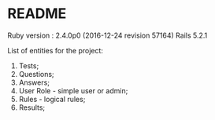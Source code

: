 # README
 Ruby version : 2.4.0p0 (2016-12-24 revision 57164)
 Rails 5.2.1

List of entities for the project:

1) Tests;
2) Questions;
3) Answers;
4) User Role - simple user or admin;
5) Rules - logical rules;
6) Results;

<!--  Пока не знаю что тут надо указать..заполнять буду по мере развития
* System dependencies:

* Configuration

* Database creation

* Database initialization

* How to run the test suite

* Services (job queues, cache servers, search engines, etc.)

* Deployment instructions
 -->
